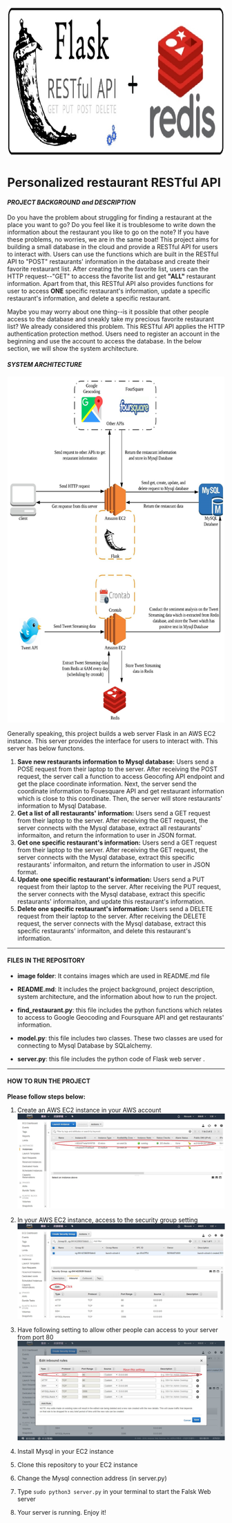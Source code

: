<p align="center">
  <img width="800" height="350" src="https://github.com/ChunYen-Chang/Personalized-restaurant-RESTful-API/blob/master/image/project_logo.jpg">
</p>
  
  
# Personalized restaurant RESTful API

#### *PROJECT BACKGROUND and DESCRIPTION*
Do you have the problem about struggling for finding a restaurant at the place you want to go? Do you feel like it is troublesome to
write down the information about the restaurant you like to go on the note? If you have these problems, no worries, we are in the same
boat! This project aims for building a small database in the cloud and provide a RESTful API for users to interact with. Users can use 
the functions which are built in the RESTful API to "POST" restaurants' information in the database and create their favorite restaurant
list. After creating the the favorite list, users can the HTTP request--"GET" to access the favorite list and get **"ALL"** restaurant 
information. Apart from that, this RESTful API also provides functions for user to access **ONE** specific restaurant's information, 
update a specific restaurant's information, and delete a specific restaurant.  
  
Maybe you may worry about one thing--is it possible that other people access to the database and sneakly take my precious favorite 
restaurant list? We already considered this problem. This RESTful API applies the HTTP authentication protection method. Users need
to register an account in the beginning and use the account to access the database. In the below section, we will show the system
architecture.

#### *SYSTEM ARCHITECTURE*

<p align="center">
  <img width="700" height="800" src="https://github.com/ChunYen-Chang/Personalized-restaurant-RESTful-API/blob/master/image/system_structure_v2.jpeg">
</p>

Generally speaking, this project builds a web server Flask in an AWS EC2 instance. This server provides the interface for users to 
interact with. This server has below functons.
1. **Save new restaurants information to Mysql database:** Users send a POSE request from their laptop to the server. After receiving the
POST request, the server call a function to access Geocofing API endpoint and get the place coordinate information. Next, the server send
the coordinate information to Fouesquare API and get restaurant information which is close to this coordinate. Then, the server will store
restaurants' information to Mysql Database.  
2. **Get a list of all restaurants' information:** Users send a GET request from their laptop to the server. After receiving the GET request, 
the server connects with the Mysql database, extract all restaurants' informaiton, and return the information to user in JSON format.  
3. **Get one specific restaurant's information:** Users send a GET request from their laptop to the server. After receiving the GET request, 
the server connects with the Mysql database, extract this specific restaurants' informaiton, and return the information to user in JSON format.  
4. **Update one specific restaurant's information:** Users send a PUT request from their laptop to the server. After receiving the PUT request, 
the server connects with the Mysql database, extract this specific restaurants' informaiton, and update this restaurant's information.  
5. **Delete one specific restaurant's information:** Users send a DELETE request from their laptop to the server. After receiving the DELETE request, 
the server connects with the Mysql database, extract this specific restaurants' informaiton, and delete this restaurant's information.  

------------
#### FILES IN THE REPOSITORY
- **image folder**: It contains images which are used in README.md file  
  
- **README.md**: It includes the project background, project description, system architecture, and the information about how to run the project.  

- **find_restaurant.py**: this file includes the python functions which relates to access to Google Geocoding and Foursquare API and get restaurants' information.  
  
- **model.py**: this file includes two classes. These two classes are used for connecting to Mysql Database by SQLalchemy.  
  
- **server.py**: this file includes the python code of Flask web server .  

------------
#### HOW TO RUN THE PROJECT
**Please follow steps below:**
1. Create an AWS EC2 instance in your AWS account
![](https://github.com/ChunYen-Chang/Personalized-restaurant-RESTful-API/blob/master/image/aws1.jpg)
  
2. In your AWS EC2 instance, access to the security group setting
![](https://github.com/ChunYen-Chang/Personalized-restaurant-RESTful-API/blob/master/image/aws2.jpg)

3. Have following setting to allow other people can access to your server from port 80  
![](https://github.com/ChunYen-Chang/Personalized-restaurant-RESTful-API/blob/master/image/aws3.jpg)

4. Install Mysql in your EC2 instance  

5. Clone this repository to your EC2 instance  

6. Change the Mysql connection address (in server.py)  

7. Type `sudo python3 server.py` in your terminal to start the Falsk Web server  

8. Your server is running. Enjoy it!

